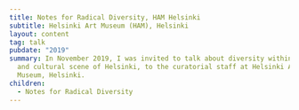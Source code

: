 ```yaml
---
title: Notes for Radical Diversity, HAM Helsinki
subtitle: Helsinki Art Museum (HAM), Helsinki
layout: content
tag: talk
pubdate: "2019"
summary: In November 2019, I was invited to talk about diversity within the art
  and cultural scene of Helsinki, to the curatorial staff at Helsinki Art
  Museum, Helsinki.
children:
  - Notes for Radical Diversity
---
```

